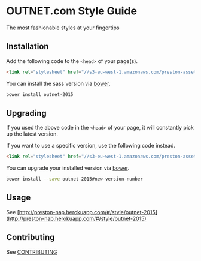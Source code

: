 # OUTNET.com Style Guide
The most fashionable styles at your fingertips

## Installation

Add the following code to the `<head>` of your page(s).
```html
<link rel="stylesheet" href="//s3-eu-west-1.amazonaws.com/preston-assets/css/outnet-2015.css">
```

You can install the sass version via [bower](http://bower.io).
```bash
bower install outnet-2015
```

## Upgrading

If you used the above code in the `<head>` of your page, it will constantly pick up the latest version.

If you want to use a specific version, use the following code instead.
```html
<link rel="stylesheet" href="//s3-eu-west-1.amazonaws.com/preston-assets/css/outnet-2015.1.2.5.css">
```

You can upgrade your installed version via [bower](http://bower.io).
```bash
bower install --save outnet-2015#new-version-number
```

## Usage
See [http://preston-nap.herokuapp.com/#/style/outnet-2015](http://preston-nap.herokuapp.com/#/style/outnet-2015)

## Contributing
See [CONTRIBUTING](https://github.com/NET-A-PORTER/outnet-2015/wiki/Contributing)

